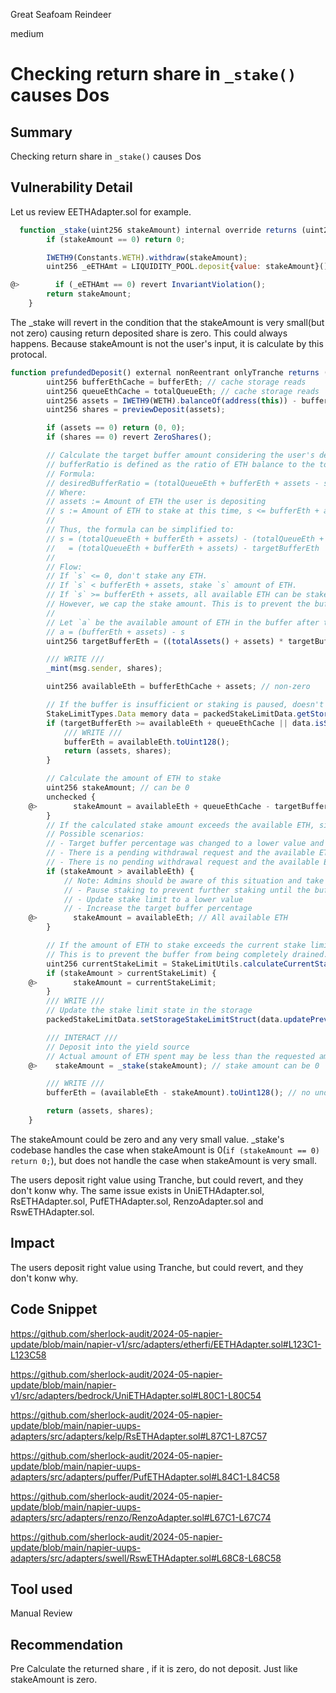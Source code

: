 Great Seafoam Reindeer

medium

# Checking return share in `_stake()` causes Dos


## Summary
Checking return share in `_stake()` causes Dos
## Vulnerability Detail
Let us review EETHAdapter.sol for example.
```javascript
  function _stake(uint256 stakeAmount) internal override returns (uint256) {
        if (stakeAmount == 0) return 0;

        IWETH9(Constants.WETH).withdraw(stakeAmount);
        uint256 _eETHAmt = LIQUIDITY_POOL.deposit{value: stakeAmount}();

@>        if (_eETHAmt == 0) revert InvariantViolation();
        return stakeAmount;
    }
```
The _stake will revert in the condition that the stakeAmount is very small(but not zero) causing return deposited share is zero.
This could always happens. Because stakeAmount is not the user's input, it is calculate by this protocal.
```javascript
function prefundedDeposit() external nonReentrant onlyTranche returns (uint256, uint256) {
        uint256 bufferEthCache = bufferEth; // cache storage reads
        uint256 queueEthCache = totalQueueEth; // cache storage reads
        uint256 assets = IWETH9(WETH).balanceOf(address(this)) - bufferEthCache; // amount of WETH deposited at this time
        uint256 shares = previewDeposit(assets);

        if (assets == 0) return (0, 0);
        if (shares == 0) revert ZeroShares();

        // Calculate the target buffer amount considering the user's deposit.
        // bufferRatio is defined as the ratio of ETH balance to the total assets in the adapter in ETH.
        // Formula:
        // desiredBufferRatio = (totalQueueEth + bufferEth + assets - s) / (totalQueueEth + bufferEth + stakedEth + assets)
        // Where:
        // assets := Amount of ETH the user is depositing
        // s := Amount of ETH to stake at this time, s <= bufferEth + assets.
        //
        // Thus, the formula can be simplified to:
        // s = (totalQueueEth + bufferEth + assets) - (totalQueueEth + bufferEth + stakedEth + assets) * desiredBufferRatio
        //   = (totalQueueEth + bufferEth + assets) - targetBufferEth
        //
        // Flow:
        // If `s` <= 0, don't stake any ETH.
        // If `s` < bufferEth + assets, stake `s` amount of ETH.
        // If `s` >= bufferEth + assets, all available ETH can be staked in theory.
        // However, we cap the stake amount. This is to prevent the buffer from being completely drained.
        //
        // Let `a` be the available amount of ETH in the buffer after the deposit. `a` is calculated as:
        // a = (bufferEth + assets) - s
        uint256 targetBufferEth = ((totalAssets() + assets) * targetBufferPercentage) / BUFFER_PERCENTAGE_PRECISION;

        /// WRITE ///
        _mint(msg.sender, shares);

        uint256 availableEth = bufferEthCache + assets; // non-zero

        // If the buffer is insufficient or staking is paused, doesn't stake any of the deposit
        StakeLimitTypes.Data memory data = packedStakeLimitData.getStorageStakeLimitStruct();
        if (targetBufferEth >= availableEth + queueEthCache || data.isStakingPaused()) {
            /// WRITE ///
            bufferEth = availableEth.toUint128();
            return (assets, shares);
        }

        // Calculate the amount of ETH to stake
        uint256 stakeAmount; // can be 0
        unchecked {
    @>        stakeAmount = availableEth + queueEthCache - targetBufferEth; // non-zero, no underflow
        }
        // If the calculated stake amount exceeds the available ETH, simply assign the available ETH to the stake amount.
        // Possible scenarios:
        // - Target buffer percentage was changed to a lower value and there is a large withdrawal request pending.
        // - There is a pending withdrawal request and the available ETH are not left in the buffer.
        // - There is no pending withdrawal request and the available ETH are not left in the buffer.
        if (stakeAmount > availableEth) {
            // Note: Admins should be aware of this situation and take action to refill the buffer.
            // - Pause staking to prevent further staking until the buffer is refilled
            // - Update stake limit to a lower value
            // - Increase the target buffer percentage
    @>        stakeAmount = availableEth; // All available ETH
        }

        // If the amount of ETH to stake exceeds the current stake limit, cap the stake amount.
        // This is to prevent the buffer from being completely drained. This is not a complete solution.
        uint256 currentStakeLimit = StakeLimitUtils.calculateCurrentStakeLimit(data); // can be 0 if the stake limit is exhausted
        if (stakeAmount > currentStakeLimit) {
    @>        stakeAmount = currentStakeLimit;
        }
        /// WRITE ///
        // Update the stake limit state in the storage
        packedStakeLimitData.setStorageStakeLimitStruct(data.updatePrevStakeLimit(currentStakeLimit - stakeAmount));

        /// INTERACT ///
        // Deposit into the yield source
        // Actual amount of ETH spent may be less than the requested amount.
    @>    stakeAmount = _stake(stakeAmount); // stake amount can be 0

        /// WRITE ///
        bufferEth = (availableEth - stakeAmount).toUint128(); // no underflow theoretically

        return (assets, shares);
    }
```
The stakeAmount could be zero and any very small value. _stake's codebase handles the case when stakeAmount is 0(`if (stakeAmount == 0) return 0;`), but does not handle the case when stakeAmount is very small.

The users deposit right value using Tranche, but could revert, and they don't konw why.
The same issue exists in UniETHAdapter.sol, RsETHAdapter.sol, PufETHAdapter.sol, RenzoAdapter.sol and RswETHAdapter.sol.

## Impact
The users deposit right value using Tranche, but could revert, and they don't konw why.
## Code Snippet
https://github.com/sherlock-audit/2024-05-napier-update/blob/main/napier-v1/src/adapters/etherfi/EETHAdapter.sol#L123C1-L123C58

https://github.com/sherlock-audit/2024-05-napier-update/blob/main/napier-v1/src/adapters/bedrock/UniETHAdapter.sol#L80C1-L80C54

https://github.com/sherlock-audit/2024-05-napier-update/blob/main/napier-uups-adapters/src/adapters/kelp/RsETHAdapter.sol#L87C1-L87C57

https://github.com/sherlock-audit/2024-05-napier-update/blob/main/napier-uups-adapters/src/adapters/puffer/PufETHAdapter.sol#L84C1-L84C58

https://github.com/sherlock-audit/2024-05-napier-update/blob/main/napier-uups-adapters/src/adapters/renzo/RenzoAdapter.sol#L67C1-L67C74

https://github.com/sherlock-audit/2024-05-napier-update/blob/main/napier-uups-adapters/src/adapters/swell/RswETHAdapter.sol#L68C8-L68C58

## Tool used

Manual Review

## Recommendation
Pre Calculate the returned share , if it is zero, do not deposit. Just like stakeAmount is zero.
